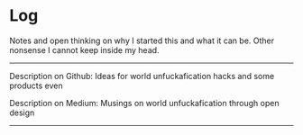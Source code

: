# Log
Notes and open thinking on why I started this and what it can 
be. Other nonsense I cannot keep inside my head.

---

Description on Github: Ideas for world unfuckafication hacks and some products even

Description on Medium: Musings on world unfuckafication through open design

---


